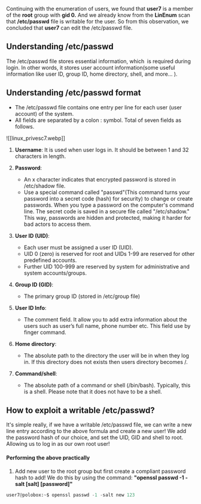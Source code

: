 
Continuing with the enumeration of users, we found that **user7** is a member of the **root** group with **gid 0.** And we already know from the **LinEnum** scan that **/etc/passwd** file is writable for the user. So from this observation, we concluded that **user7** can edit the /etc/passwd file.

## Understanding /etc/passwd
The /etc/passwd file stores essential information, which  is required during login. In other words, it stores user account information(some useful information like user ID, group ID, home directory, shell, and more... ).

## Understanding /etc/passwd format
- The /etc/passwd file contains one entry per line for each user (user account) of the system.
- All fields are separated by a colon : symbol. Total of seven fields as follows.

![[linux_privesc7.webp]]
1. **Username**: It is used when user logs in. It should be between 1 and 32 characters in length.

2. **Password**: 
	- An x character indicates that encrypted password is stored in /etc/shadow file.
	- Use a special command called "passwd"(This command turns your password into a secret code (hash) for security) to change or create passwords. When you type a password on the computer's command line. The secret code is saved in a secure file called "/etc/shadow." This way, passwords are hidden and protected, making it harder for bad actors to access them.

3.  **User ID (UID)**: 
	- Each user must be assigned a user ID (UID). 
	- UID 0 (zero) is reserved for root and UIDs 1-99 are reserved for other predefined accounts.
	- Further UID 100-999 are reserved by system for administrative and system accounts/groups.

4. **Group ID (GID)**:
	- The primary group ID (stored in /etc/group file)

5. **User ID Info**:
	- The comment field. It allow you to add extra information about the users such as user’s full name, phone number etc. This field use by finger command.

6. **Home directory**:
	- The absolute path to the directory the user will be in when they log in. If this directory does not exists then users directory becomes /.

7. **Command/shell**:
	- The absolute path of a command or shell (/bin/bash). Typically, this is a shell. Please note that it does not have to be a shell.

## How to exploit a writable /etc/passwd?
It's simple really, if we have a writable /etc/passwd file, we can write a new line entry according to the above formula and create a new user! We add the password hash of our choice, and set the UID, GID and shell to root. Allowing us to log in as our own root user!

#### Performing the above practically
1. Add new user to the root group but first create a compliant password hash to add! We do this by using the command: **"openssl passwd -1 -salt [salt] [password]"**
```python
user7@polobox:~$ openssl passwd -1 -salt new 123
```
